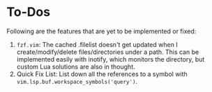 # To-Dos

Following are the features that are yet to be implemented or fixed:
1. `fzf.vim`: The cached .filelist doesn't get updated when I create/modify/delete files/directories under a path. This can be implemented easily with inotify, which monitors the directory, but custom Lua solutions are also in thought.
2. Quick Fix List: List down all the references to a symbol with `vim.lsp.buf.workspace_symbols('query')`.
